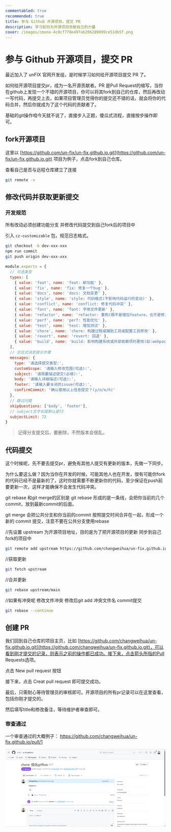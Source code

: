 ```yaml
---
commentabled: true
recommended: true
title: 参与 Github 开源项目，提交 PR
description: 学习如何为开源项目贡献自己的力量
cover: /images/cmono-4c0cf778e497ab206289099ce51db5f.png
---
```


# 参与 Github 开源项目，提交 PR #

最近加入了 unFIX 官网开发组，是时候学习如何给开源项目提交 PR 了。

如何给开源项目提交pr，成为一名开源贡献者。PR 是Pull Request的缩写，当你在github上发现一个不错的开源项目，你可以将其fork到自己的仓库，然后再改动一写代码，再提交上去，如果项目管理员觉得你的提交还不错的话，就会将你的代码合并，然后你就成为了这个代码的贡献者了。

基础的git操作咱今天就不说了，直接步入正题，傻瓜式流程，直接按步操作即可。

## fork开源项目 ##

这里以 [https://github.com/un-fix/un-fix.github.io.git](https://github.com/un-fix/un-fix.github.io.git) 项目为例子，点击fork到自己仓库。

查看自己是否与远程仓库建立了连接

```bash
git remote -v
```


## 修改代码并获取更新提交 ##

### 开发规范 ###

所有改动必须创建功能分支 并修改代码提交到自己fork后的项目中

引入 `cz-customizable` 包，规范日志格式。

```bash
git checkout -b dev-xxx-xxx
npm run commit
git push origin dev-xxx-xxx
```

```js
module.exports = {
  // 可选类型
  types: [
    { value: 'feat', name: 'feat: 新功能' },
    { value: 'fix', name: 'fix: 修复一个bug' },
    { value: 'docs', name: 'docs: 文档变更' },
    { value: 'style', name: 'style: 代码格式(不影响代码运行的变动)' },
    { value: 'conflict', name: 'conflict: 修复代码冲突' },
    { value: 'font', name: 'font: 字体文件更新' },
    { value: 'refactor', name: 'refactor: 重构(既不是增加feature，也不是修复bug)'},
    { value: 'perf', name: 'perf: 性能优化' },
    { value: 'test', name: 'test: 增加测试' },
    { value: 'chore', name: 'chore: 构建过程或辅助工具或配置工具修改' },
    { value: 'revert', name: 'revert: 回退' },
    { value: 'build', name: 'build: 影响构建系统或外部依赖项的更改(如:webpack、npm)' }
  ],
  // 交互式消息提示步骤
  messages: {
    type: '请选择提交类型:',
    customScope: '请输入修改范围(可选):',
    subject: '请简要描述提交(必填):',
    body: '请输入详细描述(可选):',
    footer: '请输入要关闭的issue(可选):',
    confirmCommit: '确认使用以上信息提交？(y/n/e/h)'
  },
  // 跳过问题
  skipQuestions: ['body', 'footer'],
  // subject文字长度默认是72
  subjectLimit: 72
}
```

> 记得分支提交后，要删除，不然版本会很乱。

## 代码提交 ##

这个时候呢，先不要去提交pr，避免有其他人提交有更新的版本，先做一下同步。

为什么要这么做？因为当你在开发的时候，可能其他人也在开发，很有可能你fork的代码已经不是最新的了，这时你就需要不断更新你的代码，至少保证在push前要更新一次，这样才能确保不会发生代码冲突。

git rebase 和git merge的区别是 git rebase 形成的是一条线，会把你当前的几个commit，放到最新commit的后面。

git merge 会把公共分支和你当前的commit 按照提交时间合并在一起，形成一个新的 commit 提交，注意不要在公共分支使用rebase

//先设置 upstream 为开源项目地址，目的是为了把开源项目的更新 同步到自己fork的项目中
```bash
git remote add upstream https://github.com/changweihua/un-fix.github.io.git
```
//获取更新
```bash
git fetch upstream
```
//合并更新
```bash
git rebase upstream/main
```
//如果有冲突呢 修改文件冲突 修改后git add 冲突文件名 commit提交
```bash
git rebase --continue
```

## 创建 PR ##

我们回到自己仓库的项目主页，比如 [https://github.com/changweihua/un-fix.github.io.git](https://github.com/changweihua/un-fix.github.io.git)，可以看到刚才提交的记录，则表示之前的操作都已成功。接下来，点击箭头所指的Pull Requests选项。

点击 New pull request 按钮

接下来，点击 Creat pull request 即可提交成功。

最后，只需耐心等待管理员的审核即可。开源项目的所有pr记录可以在这里查看，包括你刚才提交的。

然后填写title和修改备注，等待维护者审查即可。

### 审查通过 ###

一个审查通过的大概例子： https://github.com/changweihua/un-fix.github.io/pull/1

![审查通过示例](../../public/images/cmono-4c0cf778e497ab206289099ce51db5f.png)
